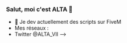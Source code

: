 ### Salut, moi c'est ALTA 👋

- 🔭 Je dev actuellement des scripts sur FiveM
- Mes réseaux :
- Twitter @ALTA_VII
-->
